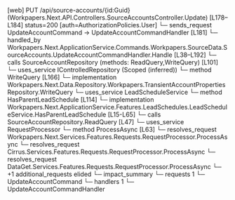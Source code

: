 [web] PUT /api/source-accounts/{id:Guid}  (Workpapers.Next.API.Controllers.SourceAccountsController.Update)  [L178–L184] status=200 [auth=AuthorizationPolicies.User]
  └─ sends_request UpdateAccountCommand -> UpdateAccountCommandHandler [L181]
    └─ handled_by Workpapers.Next.ApplicationService.Commands.Workpapers.SourceData.SourceAccounts.UpdateAccountCommandHandler.Handle [L38–L192]
      └─ calls SourceAccountRepository (methods: ReadQuery,WriteQuery) [L101]
      └─ uses_service IControlledRepository<TransientAccountProperties> (Scoped (inferred))
        └─ method WriteQuery [L166]
          └─ implementation Workpapers.Next.Data.Repository.Workpapers.TransientAccountPropertiesRepository.WriteQuery
      └─ uses_service LeadScheduleService
        └─ method HasParentLeadSchedule [L114]
          └─ implementation Workpapers.Next.ApplicationService.Features.LeadSchedules.LeadScheduleService.HasParentLeadSchedule [L15-L65]
            └─ calls SourceAccountRepository.ReadQuery [L47]
      └─ uses_service RequestProcessor
        └─ method ProcessAsync [L63]
          └─ resolves_request Workpapers.Next.Services.Features.Requests.RequestProcessor.ProcessAsync
          └─ resolves_request Cirrus.Services.Features.Requests.RequestProcessor.ProcessAsync
          └─ resolves_request DataGet.Services.Features.Requests.RequestProcessor.ProcessAsync
          └─ +1 additional_requests elided
  └─ impact_summary
    └─ requests 1
      └─ UpdateAccountCommand
    └─ handlers 1
      └─ UpdateAccountCommandHandler

